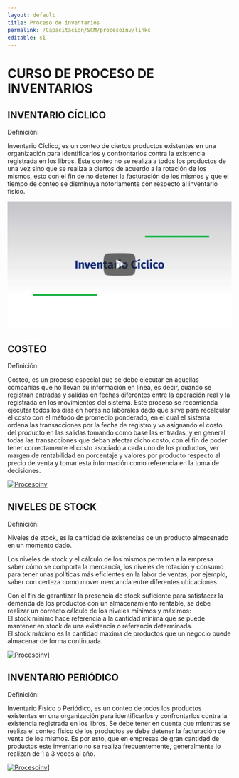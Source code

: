 ```yaml
---
layout: default
title: Proceso de inventarios
permalink: /Capacitacion/SCM/procesoinv/links
editable: si
---
```


# CURSO DE PROCESO DE INVENTARIOS


## INVENTARIO CÍCLICO

Definición:  

Inventario Cíclico, es un conteo de ciertos productos existentes en una organización para identificarlos y confrontarlos contra la existencia registrada en los libros. Este conteo no se realiza a todos los productos de una vez sino que se realiza a ciertos de acuerdo a la rotación de los mismos, esto con el fin de no detener la facturación de los mismos y que el tiempo de conteo se disminuya notoriamente con respecto al inventario físico.  

[![Inventario cíclico](ciclico.png)](https://youtu.be/zvmST9G3b-E)


## COSTEO

Definición:

Costeo, es un proceso especial que se debe ejecutar en aquellas compañías que no llevan su información en línea, es decir, cuando se registran entradas y salidas en fechas diferentes entre la operación real y la registrada en los movimientos del sistema. Este proceso se recomienda ejecutar todos los días en horas no laborales dado que sirve para recalcular el costo con el método de promedio ponderado, en el cual el sistema ordena las transacciones por la fecha de registro y va asignando el costo del producto en las salidas tomando como base las entradas, y en general todas las transacciones que deban afectar dicho costo, con el fin de poder tener correctamente el costo asociado a cada uno de los productos, ver margen de rentabilidad en porcentaje y valores por producto respecto al precio de venta y tomar esta información como referencia en la toma de decisiones.

[![Procesoinv](https://oasiserp-my.sharepoint.com/personal/martha_velasquez_oasiscom_com/_layouts/15/guestaccess.aspx?docid=15ac88a5787934060a3baa01b6b5a7c55&authkey=AcVt1e9NIP3KPArcCfagOLo)](https://youtu.be/IMlpODvLH_4)

## NIVELES DE STOCK

Definición:

Niveles de stock, es la cantidad de existencias de un producto almacenado en un momento dado.  

Los niveles de stock y el cálculo de los mismos permiten a la empresa saber cómo se comporta  la mercancía, los niveles de rotación y consumo para tener unas políticas más eficientes en la labor de ventas, por ejemplo, saber con certeza como mover mercancía entre diferentes ubicaciones.  

Con el fin de garantizar la presencia de stock suficiente para satisfacer la demanda de los productos con un almacenamiento rentable, se debe realizar un correcto cálculo de los niveles mínimos y máximos:  
El stock mínimo hace referencia a la cantidad mínima que se puede mantener en stock de una existencia o referencia determinada.  
El stock máximo es la cantidad máxima de productos que un negocio puede almacenar de forma continuada.

[![Procesoinv](https://oasiserp-my.sharepoint.com/personal/martha_velasquez_oasiscom_com/_layouts/15/guestaccess.aspx?docid=10efbf84423814f2c86963e41ff63733c&authkey=AfKuu1pO0Rs6QOHKRtzON6U)](https://youtu.be/jHujfdzLP-s)]


## INVENTARIO PERIÓDICO

Definición:

Inventario Físico o Periódico, es un conteo de todos los productos existentes en una organización para identificarlos y confrontarlos contra la existencia registrada en los libros. Se debe tener en cuenta que mientras se realiza el conteo físico de los productos se debe detener la facturación de venta de los mismos. Es por esto, que en empresas de gran cantidad de productos este inventario no se realiza frecuentemente, generalmente lo realizan de 1 a 3 veces al año.

[![Procesoinv](https://oasiserp-my.sharepoint.com/personal/martha_velasquez_oasiscom_com/_layouts/15/guestaccess.aspx?docid=18de40023d82e4c55bc82bf141f8e2a31&authkey=ARvUNrxEDlLrw3G3D8724fs)](https://www.youtube.com/watch?v=SB0G87BPwUI)]